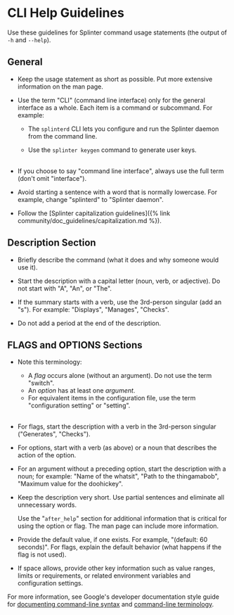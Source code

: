 # CLI Help Guidelines

<!--
  Copyright 2018-2021 Cargill Incorporated
  Licensed under Creative Commons Attribution 4.0 International License
  https://creativecommons.org/licenses/by/4.0/
-->

Use these guidelines for Splinter command usage statements (the output of `-h`
and `--help`).

## General

* Keep the usage statement as short as possible. Put more extensive information
  on the man page.

* Use the term "CLI" (command line interface) only for the general interface as
  a whole. Each item is a command or subcommand. For example:

  - The `splinterd` CLI lets you configure and run the Splinter daemon from the
   command line.

  - Use the `splinter keygen` command to generate user keys.
    <br><br>

* If you choose to say "command line interface", always use the full term
  (don't omit "interface").

* Avoid starting a sentence with a word that is normally lowercase. For example,
  change "splinterd" to "Splinter daemon".

* Follow the [Splinter capitalization
  guidelines]({% link community/doc_guidelines/capitalization.md %}).

## Description Section

* Briefly describe the command (what it does and why someone would use it).

* Start the description with a capital letter (noun, verb, or adjective).
  Do not start with "A", "An", or "The".

* If the summary starts with a verb, use the 3rd-person singular (add an
  "s"). For example: "Displays", "Manages", "Checks".

* Do not add a period at the end of the description.

## FLAGS and OPTIONS Sections

* Note this terminology:
  - A _flag_ occurs alone (without an argument). Do not use the term "switch".
  - An _option_ has at least one _argument_.
  - For equivalent items in the configuration file, use the term "configuration
    setting" or "setting".
    <br><br>

* For flags, start the description with a verb in the 3rd-person singular
  ("Generates", "Checks").

* For options, start with a verb (as above) or a noun that describes the
  action of the option.

* For an argument without a preceding option, start the description with a noun;
  for example: "Name of the whatsit", "Path to the thingamabob", "Maximum value
  for the doohickey".

* Keep the description very short. Use partial sentences and eliminate all
  unnecessary words.

  Use the "`after_help`" section for additional information that is critical for
  using the option or flag. The man page can include more information.

* Provide the default value, if one exists. For example, "(default: 60
  seconds)". For flags, explain the default behavior (what happens if the flag
  is not used).

* If space allows, provide other key information such as value ranges, limits
  or requirements, or related environment variables and configuration settings.

For more information, see Google's developer documentation style guide for
[documenting command-line
syntax](https://developers.google.com/style/code-syntax)
and [command-line
terminology](https://developers.google.com/style/command-line-terminology).
